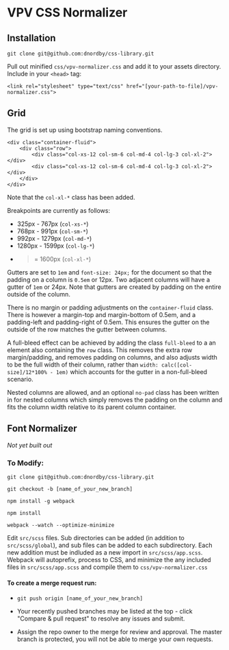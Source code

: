 # VPV CSS Normalizer

## Installation
`git clone git@github.com:dnordby/css-library.git`

Pull out minified `css/vpv-normalizer.css` and add it to your assets directory. Include in your `<head>` tag:

`<link rel="stylesheet" type="text/css" href="[your-path-to-file]/vpv-normalizer.css">`

## Grid
The grid is set up using bootstrap naming conventions.
```
<div class="container-fluid">
	<div class="row">
		<div class="col-xs-12 col-sm-6 col-md-4 col-lg-3 col-xl-2"></div>
		<div class="col-xs-12 col-sm-6 col-md-4 col-lg-3 col-xl-2"></div>
	</div>
</div>
```

Note that the `col-xl-*` class has been added.

Breakpoints are currently as follows:
* 325px - 767px (`col-xs-*`)
* 768px - 991px (`col-sm-*`)
* 992px - 1279px (`col-md-*`)
* 1280px - 1599px (`col-lg-*`)
* >= 1600px (`col-xl-*`)

Gutters are set to `1em` and `font-size: 24px;` for the document so that the padding on a column is `0.5em` or 12px. Two adjacent columns will have a gutter of `1em` or 24px. Note that gutters are created by padding on the entire outside of the column.

There is no margin or padding adjustments on the `container-fluid` class. There is however a margin-top and margin-bottom of 0.5em, and a padding-left and padding-right of 0.5em. This ensures the gutter on the outside of the row matches the gutter between columns.

A full-bleed effect can be achieved by adding the class `full-bleed` to a an element also containing the `row` class. This removes the extra row margin/padding, and removes padding on columns, and also adjusts width to be the full width of their column, rather than `width: calc([col-size]/12*100% - 1em)` which accounts for the gutter in a non-full-bleed scenario.

Nested columns are allowed, and an optional `no-pad` class has been written in for nested columns which simply removes the padding on the column and fits the column width relative to its parent column container.

## Font Normalizer

*Not yet built out*

### To Modify:
`git clone git@github.com:dnordby/css-library.git`

`git checkout -b [name_of_your_new_branch]`

`npm install -g webpack`

`npm install`

`webpack --watch --optimize-minimize`

Edit `src/scss` files. Sub directories can be added (in addition to `src/scss/global`), and sub files can be added to each subdirectory. Each new addition must be indluded as a new import in `src/scss/app.scss`. Webpack will autoprefix, process to CSS, and minimize the any included files in `src/scss/app.scss` and compile them to `css/vpv-normalizer.css`

#### To create a merge request run:
* `git push origin [name_of_your_new_branch]`

* Your recently pushed branches may be listed at the top - click "Compare & pull request" to resolve any issues and submit.

* Assign the repo owner to the merge for review and approval. The master branch is protected, you will not be able to merge your own requests.
